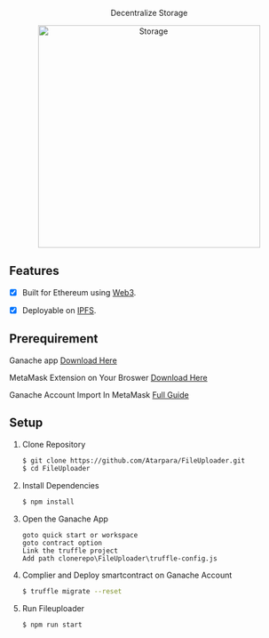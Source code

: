 <p align="center">
Decentralize Storage 
</p>
<p align="center">
<img src="" width="400" title="Storage">
</p>


## Features
  - [X] Built for Ethereum using [Web3](https://github.com/ethereum/web3.js/).
  - [X] Deployable on [IPFS](http://github.com/ipfs).
  
  
  
## Prerequirement

Ganache app [Download Here](https://trufflesuite.com/ganache)

MetaMask Extension on Your Broswer [Download Here](https://metamask.io/) 

Ganache Account Import In MetaMask [Full Guide](https://www.linkedin.com/pulse/using-ganache-ethereum-emulator-metamask-farhan-khan)


## Setup


1. Clone Repository

    ```sh
    $ git clone https://github.com/Atarpara/FileUploader.git
    $ cd FileUploader
    ```

2. Install Dependencies

    ```sh
    $ npm install
    ```
3. Open the Ganache App

    ```
    goto quick start or workspace
    goto contract option
    Link the truffle project
    Add path clonerepo\FileUploader\truffle-config.js
    ```

    
4. Complier and Deploy smartcontract on Ganache Account
    ```sh
    $ truffle migrate --reset
    ```

5. Run Fileuploader

    ```sh
    $ npm run start
    ```
